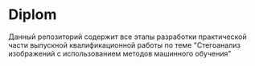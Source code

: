 # Diplom
Данный репозиторий содержит все этапы разработки практической части выпускной квалификационной работы по теме "Стегоанализ изображений с использованием методов машинного обучения"
